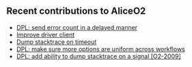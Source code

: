 ## Recent contributions to AliceO2
- [DPL: send error count in a delayed manner](https://github.com/AliceO2Group/AliceO2/pull/5371)
- [Improve driver client](https://github.com/AliceO2Group/AliceO2/pull/5370)
- [Dump stacktrace on timeout](https://github.com/AliceO2Group/AliceO2/pull/5367)
- [DPL: make sure more options are uniform across workflows](https://github.com/AliceO2Group/AliceO2/pull/5351)
- [DPL: add ability to dump stacktrace on a signal [O2-2009]](https://github.com/AliceO2Group/AliceO2/pull/5343)
